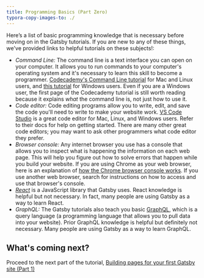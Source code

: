 ```yaml
---
title: Programming Basics (Part Zero)
typora-copy-images-to: ./
---
```


Here’s a list of basic programming knowledge that is necessary before moving on in the Gatsby tutorials. If you are new to any of these things, we've provided links to helpful tutorials on these subjects!:
* *Command Line:* The command line is a text interface you can open on your computer. It allows you to run commands to your computer's operating system and it's necessary to learn this skill to become a programmer. [Codecademy's Command Line tutorial](https://www.codecademy.com/courses/learn-the-command-line/lessons/navigation/exercises/your-first-command) for Mac and Linux users, and [this tutorial](https://www.computerhope.com/issues/chusedos.htm) for Windows users. Even if you are a Windows user, the first page of the Codecademy tutorial is still worth reading because it explains _what_ the command line is, not just how to use it.
* *Code editor:* Code editing programs allow you to write, edit, and save the code you'll need to write to make your website work. [VS Code Studio](https://code.visualstudio.com/download) is a great code editor for Mac, Linux, and Windows users. Refer to their docs for help on getting started. There are many other great code editors; you may want to ask other programmers what code editor they prefer.
* *Browser console:* Any internet browser you use has a console that allows you to inspect what is happening the information on each web page. This will help you figure out how to solve errors that happen while you build your website. If you are using Chrome as your web browser, here is an explanation of [how the Chrome browser console works](https://developers.google.com/web/tools/chrome-devtools/console/). If you use another web browser, search for instructions on how to access and use that browser's console.
* *[React](https://reactjs.org/)* is a JavaScript library that Gatsby uses. React knowledge is helpful but not necessary. In fact, many people are using Gatsby as a way to learn React.
* *GraphQL:* The Gatsby tutorials also teach you basic [GraphQL](http://graphql.org/), which is a query language (a programming language that allows you to pull data into your website). Prior GraphQL knowledge is helpful but definitely not necessary. Many people are using Gatsby as a way to learn GraphQL.

## What's coming next?

Proceed to the next part of the tutorial, [Building pages for your first Gatsby site (Part 1)](/tutorial/part-one/)


